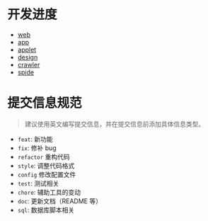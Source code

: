 # 开发进度
- [web](./web/README.md)
- [app](./app/README.md)
- [applet](./applet/README.md)
- [design](./design/README.md)
- [crawler](./crawler/README.md)
- [spide](./spide/README.md)


# 提交信息规范
> 建议使用英文编写提交信息，并在提交信息前添加具体信息类型。
- `feat`: 新功能
- `fix`: 修补 bug
- `refactor` 重构代码
- `style`: 调整代码格式
- `config` 修改配置文件
- `test`: 测试相关
- `chore`: 辅助工具的变动
- `doc`: 更新文档（README 等）
- `sql`: 数据库脚本相关